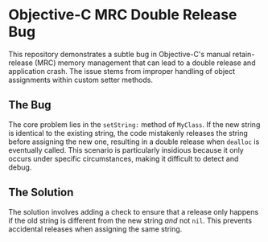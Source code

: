 # Objective-C MRC Double Release Bug
This repository demonstrates a subtle bug in Objective-C's manual retain-release (MRC) memory management that can lead to a double release and application crash.  The issue stems from improper handling of object assignments within custom setter methods.

## The Bug
The core problem lies in the `setString:` method of `MyClass`. If the new string is identical to the existing string, the code mistakenly releases the string before assigning the new one, resulting in a double release when `dealloc` is eventually called.  This scenario is particularly insidious because it only occurs under specific circumstances, making it difficult to detect and debug.

## The Solution
The solution involves adding a check to ensure that a release only happens if the old string is different from the new string *and* not `nil`. This prevents accidental releases when assigning the same string.